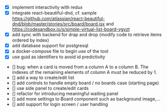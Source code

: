 - [x] implement interactivity with redux
- [x] integrate react-beautiful-dnd, cf. sample https://github.com/atlassian/react-beautiful-dnd/blob/master/stories/src/board/board.jsx and https://codesandbox.io/s/simple-virtual-list-board-vgvzt
- [x] add sync with backend for drap and drop (modify code to retrieve items ordered by index)
- [x] add database support for postgresql
- [x] a docker-compose file to begin use of the tool
- [x] use guid as identifiers to avoid id predictivity
- [] bug: when a card is moved from a column A to a column B. The indexes of the remaining elements of column A must be reduced by 1.
- [] add a way to create/edit list
- [] add controls to handle empty board / no boards case (starting page)
- [] use side panel to create/edit cards
- [] refactor for introducing meaningful waiting panel
- [] add more settings to Board component such as background image,...
- [] add support for login screen / user handling
